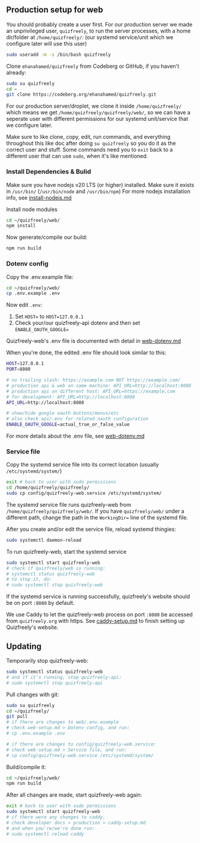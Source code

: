 ## Production setup for web

You should probably create a user first. For our production server we made an unprivileged user, `quizfreely`, to run the server processes, with a home dir/folder at `/home/quizfreely/`: (our systemd service/unit which we configure later will use this user)
```bash
sudo useradd -m -s /bin/bash quizfreely
```

Clone `ehanahamed/quizfreely` from Codeberg or GitHub, if you haven't already:
```sh
sudo su quizfreely
cd ~
git clone https://codeberg.org/ehanahamed/quizfreely.git
```

For our production server/droplet, we clone it inside `/home/quizfreely/` which means we get `/home/quizfreely/quizfreely/web/`, so we can have a seperate user with different permissions for our systemd unit/service that we configure later.

Make sure to like clone, copy, edit, run commands, and everything throughout this like doc after doing `su quizfreely` so you do it as the correct user and stuff. Some commands need you to `exit` back to a different user that can use `sudo`, when it's like mentioned.

### Install Dependencies & Bulid

Make sure you have nodejs v20 LTS (or higher) installed.
Make sure it exists in `/usr/bin/` (`/usr/bin/node` and `/usr/bin/npm`)
For more nodejs installation info, see [install-nodejs.md](./install-nodejs.md)

Install node modules
```sh
cd ~/quizfreely/web/
npm install
```

Now generate/compile our build:
```bash
npm run build
```

### Dotenv config

Copy the .env.example file:
```sh
cd ~/quizfreely/web/
cp .env.example .env
```

Now edit `.env`:
1. Set `HOST=` to `HOST=127.0.0.1`
2. Check your/our quizfreely-api dotenv and then set `ENABLE_OAUTH_GOOGLE=`

Quizfreely-web's .env file is documented with detail in [web-dotenv.md](../web/web-dotenv.md)

When you're done, the edited .env file should look similar to this:
```sh
HOST=127.0.0.1
PORT=8080

# no trailing slash: https://example.com NOT https://example.com/
# production api & web on same machine: API_URL=http://localhost:8008
# production api on different host: API_URL=https://example.com
# for development: API_URL=http://localhost:8008
API_URL=http://localhost:8008

# show/hide google oauth buttons/menus/etc
# also check api/.env for related oauth configuration
ENABLE_OAUTH_GOOGLE=actual_true_or_false_value
```

For more details about the .env file, see [web-dotenv.md](../web/web-dotenv.md)

### Service file

Copy the systemd service file into its correct location (usually `/etc/systemd/system/`)
```sh
exit # back to user with sudo permissions
cd /home/quizfreely/quizfreely/
sudo cp config/quizfreely-web.service /etc/systemd/system/
```

The systemd service file runs quizfreely-web from `/home/quizfreely/quizfreely/web/`. If you have `quizfreely/web/` under a different path, change the path in the `WorkingDir=` line of the systemd file.

After you create and/or edit the service file, reload systemd thingies:
```sh
sudo systemctl daemon-reload
```

To run quizfreely-web, start the systemd service
```sh
sudo systemctl start quizfreely-web
# check if quizfreely/web is running:
# systemctl status quizfreely-web
# to stop it, do:
# sudo systemctl stop quizfreely-web
```

If the systemd service is running successfully, quizfreely's website should be on port `:8080` by default.

We use Caddy to let the quizfreely-web process on port `:8080` be accessed from `quizfreely.org` with https. See [caddy-setup.md](./caddy-setup.md) to finish setting up Quizfreely's website.

## Updating

Temporarily stop quizfreely-web:
```sh
sudo systemctl status quizfreely-web
# and if it's running, stop quizfreely-api:
# sudo systemctl stop quizfreely-api
```

Pull changes with git:
```sh
sudo su quizfreely
cd ~/quizfreely/
git pull
# if there are changes to web/.env.example
# check web-setup.md > Dotenv config, and run:
# cp .env.example .env

# if there are changes to config/quizfreely-web.service:
# check web-setup.md > Service file, and run:
# cp config/quizfreely-web.service /etc/systemd/system/
```

Build/compile it:
```sh
cd ~/quizfreely/web/
npm run build
```

After all changes are made, start quizfreely-web again:
```sh
exit # back to user with sudo permissions
sudo systemctl start quizfreely-web
# if there were any changes to caddy,
# check developer docs > production > caddy-setup.md
# and when you're/we're done run:
# sudo systemctl reload caddy
```
